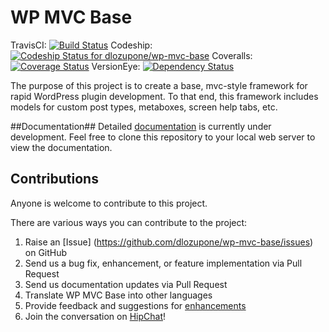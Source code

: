 WP MVC Base 
===========
TravisCI: [![Build Status](https://travis-ci.org/dlozupone/wp-mvc-base.png?branch=master)](https://travis-ci.org/dlozupone/wp-mvc-base) 
Codeship: [![Codeship Status for dlozupone/wp-mvc-base](https://www.codeship.io/projects/37ad2be0-ba59-0130-20ed-4a00a7a8cd08/status?branch=master)](https://www.codeship.io/projects/4388) 
Coveralls: [![Coverage Status](https://coveralls.io/repos/dlozupone/wp-mvc-base/badge.png?branch=master)](https://coveralls.io/r/dlozupone/wp-mvc-base?branch=master)
VersionEye: [![Dependency Status](https://www.versioneye.com/user/projects/51ed3d7d632bac3b890035eb/badge.png)](https://www.versioneye.com/user/projects/51ed3d7d632bac3b890035eb)

The purpose of this project is to create a base, mvc-style framework for rapid WordPress plugin development. To that end, this framework includes models for custom post types, metaboxes, screen help tabs, etc.

##Documentation##
Detailed [documentation](https://github.com/dlozupone/wp-mvc-base-docs) is currently under development. Feel free to clone this repository to your local web server to view the documentation.

## Contributions ##
Anyone is welcome to contribute to this project.

There are various ways you can contribute to the project:

1. Raise an [Issue] (https://github.com/dlozupone/wp-mvc-base/issues) on GitHub
2. Send us a bug fix, enhancement, or feature implementation via Pull Request
3. Send us documentation updates via Pull Request
3. Translate WP MVC Base into other languages
4. Provide feedback and suggestions for [enhancements](https://github.com/dlozupone/wp-mvc-base/issues?direction=desc&labels=Enhancement&page=1&sort=created&state=open)
5. Join the conversation on [HipChat](http://www.hipchat.com/gfNbMkzCX)!
